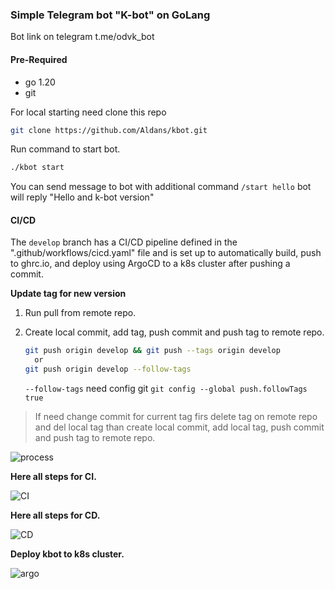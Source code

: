 
### Simple Telegram bot "K-bot" on GoLang

Bot link on telegram t.me/odvk_bot 

#### Pre-Required 

 - go 1.20
 - git
 
For local starting need clone this repo 

```sh
git clone https://github.com/Aldans/kbot.git
```

Run command to start bot.

```sh
./kbot start
```

You can send message to bot with additional command `/start hello` bot will reply "Hello and k-bot version"

#### CI/CD

The `develop` branch has a CI/CD pipeline defined in the ".github/workflows/cicd.yaml" file and is set up to 
automatically build, push to ghrc.io, and deploy using ArgoCD to a k8s cluster after pushing a commit.

**Update tag for new version**

1. Run pull from remote repo.

2. Create local commit, add tag, push commit and push tag to remote repo.
   ```bash 
   git push origin develop && git push --tags origin develop
     or
   git push origin develop --follow-tags 
   ```
   `--follow-tags` need config git `git config --global push.followTags true`
   
> If need change commit for current tag firs delete tag on remote repo and del local tag than create local commit, add local tag,
  push commit and push tag to remote repo.

![process](https://i.imgur.com/2utXMAA.png)

**Here all steps for CI.**

![CI](https://i.imgur.com/bu7OIgl.png)

**Here all steps for CD.**

![CD](https://i.imgur.com/cQ1ewlV.png)

**Deploy kbot to k8s cluster.**

![argo](https://i.imgur.com/Yr3sjaS.png)

